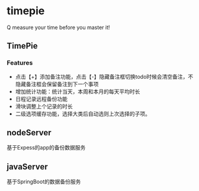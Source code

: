 # timepie
Q
measure your time before you master it!

## TimePie 

### Features
- 点击【+】添加备注功能，点击【-】隐藏备注框切换todo时候会清空备注，不隐藏备注框会保留备注到下一个事项
- 增加统计功能：统计当天，本周和本月的每天平均时长
- 日程记录远程备份功能
- 滑块调整上个记录的时长
- 二级选项缓存功能，选择大类后自动选则上次选择的子项。


## nodeServer
基于Expess的app的备份数据服务

## javaServer
基于SpringBoot的数据备份服务

